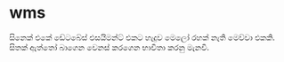 # wms
සිනෙක්  එකේ ඩේටබේස්  එසයිමන්ට් එකට හැදුව මෙලෝ රහක් නැති මෙව්වා එකකි. සිතක් ඇත්තෝ බාගෙන වෙනස් කරගෙන භාවිතා කරනු මැනවි.
